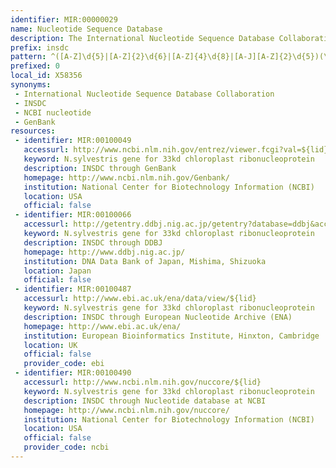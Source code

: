```yaml
---
identifier: MIR:00000029
name: Nucleotide Sequence Database
description: The International Nucleotide Sequence Database Collaboration (INSDC) consists of a joint effort to collect and disseminate databases containing DNA and RNA sequences.
prefix: insdc
pattern: ^([A-Z]\d{5}|[A-Z]{2}\d{6}|[A-Z]{4}\d{8}|[A-J][A-Z]{2}\d{5})(\.\d+)?$
prefixed: 0
local_id: X58356
synonyms:
 - International Nucleotide Sequence Database Collaboration
 - INSDC
 - NCBI nucleotide
 - GenBank
resources:
 - identifier: MIR:00100049
   accessurl: http://www.ncbi.nlm.nih.gov/entrez/viewer.fcgi?val=${lid}
   keyword: N.sylvestris gene for 33kd chloroplast ribonucleoprotein
   description: INSDC through GenBank
   homepage: http://www.ncbi.nlm.nih.gov/Genbank/
   institution: National Center for Biotechnology Information (NCBI)
   location: USA
   official: false
 - identifier: MIR:00100066
   accessurl: http://getentry.ddbj.nig.ac.jp/getentry?database=ddbj&accession_number=${lid}
   keyword: N.sylvestris gene for 33kd chloroplast ribonucleoprotein
   description: INSDC through DDBJ
   homepage: http://www.ddbj.nig.ac.jp/
   institution: DNA Data Bank of Japan, Mishima, Shizuoka
   location: Japan
   official: false
 - identifier: MIR:00100487
   accessurl: http://www.ebi.ac.uk/ena/data/view/${lid}
   keyword: N.sylvestris gene for 33kd chloroplast ribonucleoprotein
   description: INSDC through European Nucleotide Archive (ENA)
   homepage: http://www.ebi.ac.uk/ena/
   institution: European Bioinformatics Institute, Hinxton, Cambridge
   location: UK
   official: false
   provider_code: ebi
 - identifier: MIR:00100490
   accessurl: http://www.ncbi.nlm.nih.gov/nuccore/${lid}
   keyword: N.sylvestris gene for 33kd chloroplast ribonucleoprotein
   description: INSDC through Nucleotide database at NCBI
   homepage: http://www.ncbi.nlm.nih.gov/nuccore/
   institution: National Center for Biotechnology Information (NCBI)
   location: USA
   official: false
   provider_code: ncbi
---
```

